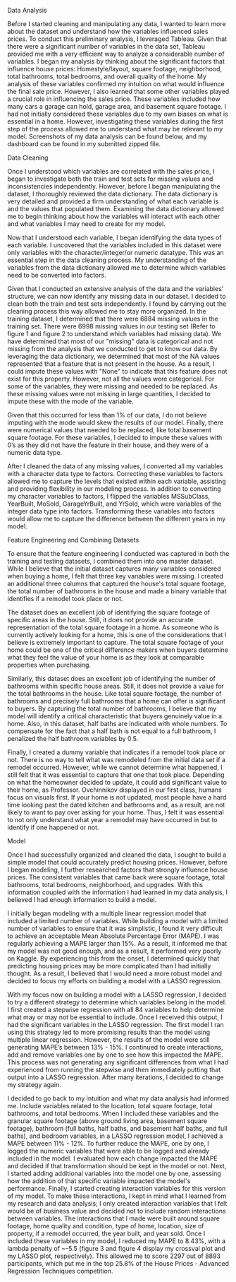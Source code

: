 Data Analysis  

Before I started cleaning and manipulating any data, I wanted to learn more about the dataset and understand how the variables influenced sales prices. To conduct this preliminary analysis, I leveraged Tableau. Given that there were a significant number of variables in the data set, Tableau provided me with a very efficient way to analyze a considerable number of variables. I began my analysis by thinking about the significant factors that influence house prices: Homestyle/layout, square footage, neighborhood, total bathrooms, total bedrooms, and overall quality of the home. My analysis of these variables confirmed my intuition on what would influence the final sale price. However, I also learned that some other variables played a crucial role in influencing the sales price. These variables included how many cars a garage can hold, garage area, and basement square footage. I had not initially considered these variables due to my own biases on what is essential in a home. However, investigating these variables during the first step of the process allowed me to understand what may be relevant to my model. Screenshots of my data analysis can be found below, and my dashboard can be found in my submitted zipped file.  

Data Cleaning 

Once I understood which variables are correlated with the sales price, I began to investigate both the train and test sets for missing values and inconsistencies independently. However, before I began manipulating the dataset, I thoroughly reviewed the data dictionary. The data dictionary is very detailed and provided a firm understanding of what each variable is and the values that populated them. Examining the data dictionary allowed me to begin thinking about how the variables will interact with each other and what variables I may need to create for my model.  

Now that I understood each variable, I began identifying the data types of each variable. I uncovered that the variables included in this dataset were only variables with the character/integer/or numeric datatype. This was an essential step in the data cleaning process. My understanding of the variables from the data dictionary allowed me to determine which variables need to be converted into factors.  

Given that I conducted an extensive analysis of the data and the variables’ structure, we can now identify any missing data in our dataset. I decided to clean both the train and test sets independently. I found by carrying out the cleaning process this way allowed me to stay more organized. In the training dataset, I determined that there were 6884 missing values in the training set. There were 6998 missing values in our testing set (Refer to figure 1 and figure 2 to understand which variables had missing data). We have determined that most of our "missing" data is categorical and not missing from the analysis that we conducted to get to know our data. By leveraging the data dictionary, we determined that most of the NA values represented that a feature that is not present in the house. As a result, I could impute these values with "None" to indicate that this feature does not exist for this property. However, not all the values were categorical. For some of the variables, they were missing and needed to be replaced. As these missing values were not missing in large quantities, I decided to impute these with the mode of the variable. 

Given that this occurred for less than 1% of our data, I do not believe imputing with the mode would skew the results of our model. Finally, there were numerical values that needed to be replaced, like total basement square footage. For these variables, I decided to impute these values with 0’s as they did not have the feature in their house, and they were of a numeric data type. 

After I cleaned the data of any missing values, I converted all my variables with a character data type to factors. Correcting these variables to factors allowed me to capture the levels that existed within each variable, assisting and providing flexibility in our modeling process. In addition to converting my character variables to factors, I flipped the variables MSSubClass, YearBuilt, MoSold, GarageYrBuilt, and YrSold, which were variables of the integer data type into factors. Transforming these variables into factors would allow me to capture the difference between the different years in my model.  

 

Feature Engineering and Combining Datasets 

To ensure that the feature engineering I conducted was captured in both the training and testing datasets, I combined them into one master dataset. While I believe that the initial dataset captures many variables considered when buying a home, I felt that three key variables were missing.  I created an additional three columns that captured the house's total square footage, the total number of bathrooms in the house and made a binary variable that identifies if a remodel took place or not.  

The dataset does an excellent job of identifying the square footage of specific areas in the house. Still, it does not provide an accurate representation of the total square footage in a home. As someone who is currently actively looking for a home, this is one of the considerations that I believe is extremely important to capture. The total square footage of your home could be one of the critical difference makers when buyers determine what they feel the value of your home is as they look at comparable properties when purchasing.  

Similarly, this dataset does an excellent job of identifying the number of bathrooms within specific house areas. Still, it does not provide a value for the total bathrooms in the house. Like total square footage, the number of bathrooms and precisely full bathrooms that a home can offer is significant to buyers. By capturing the total number of bathrooms, I believe that my model will identify a critical characteristic that buyers genuinely value in a home. Also, in this dataset, half baths are indicated with whole numbers. To compensate for the fact that a half bath is not equal to a full bathroom, I penalized the half bathroom variables by 0.5.  

Finally, I created a dummy variable that indicates if a remodel took place or not. There is no way to tell what was remodeled from the initial data set if a remodel occurred. However, while we cannot determine what happened, I still felt that it was essential to capture that one that took place. Depending on what the homeowner decided to update, it could add significant value to their home, as Professor. Ovchinnikov displayed in our first class, humans focus on visuals first. If your home is not updated, most people have a hard time looking past the dated kitchen and bathrooms and, as a result, are not likely to want to pay over asking for your home. Thus, I felt it was essential to not only understand what year a remodel may have occurred in but to identify if one happened or not. 

Model 

Once I had successfully organized and cleaned the data, I sought to build a simple model that could accurately predict housing prices. However, before I began modeling, I further researched factors that strongly influence house prices. The consistent variables that came back were square footage, total bathrooms, total bedrooms, neighborhood, and upgrades. With this information coupled with the information I had learned in my data analysis, I believed I had enough information to build a model.   

I initially began modeling with a multiple linear regression model that included a limited number of variables. While building a model with a limited number of variables to ensure that it was simplistic, I found it very difficult to achieve an acceptable Mean Absolute Percentage Error (MAPE). I was regularly achieving a MAPE larger than 15%. As a result, it informed me that my model was not good enough, and as a result, it performed very poorly on Kaggle. By experiencing this from the onset, I determined quickly that predicting housing prices may be more complicated than I had initially thought. As a result, I believed that I would need a more robust model and decided to focus my efforts on building a model with a LASSO regression.  

With my focus now on building a model with a LASSO regression, I decided to try a different strategy to determine which variables belong in the model. I first created a stepwise regression with all 84 variables to help determine what may or may not be essential to include. Once I received this output, I had the significant variables in the LASSO regression. The first model I ran using this strategy led to more promising results than the model using multiple linear regression. However, the results of the model were still generating MAPE’s between 13% - 15%. I continued to create interactions, add and remove variables one by one to see how this impacted the MAPE. This process was not generating any significant differences from what I had experienced from running the stepwise and then immediately putting that output into a LASSO regression. After many iterations, I decided to change my strategy again.  

I decided to go back to my intuition and what my data analysis had informed me. Include variables related to the location, total square footage, total bathrooms, and total bedrooms. When I included these variables and the granular square footage (above ground living area, basement square footage), bathroom (full baths, half baths, and basement half baths, and full baths), and bedroom variables, in a LASSO regression model, I achieved a MAPE between 11% - 12%. To further reduce the MAPE, one by one, I logged the numeric variables that were able to be logged and already included in the model. I evaluated how each change impacted the MAPE and decided if that transformation should be kept in the model or not. Next, I started adding additional variables into the model one by one, assessing how the addition of that specific variable impacted the model's performance. Finally, I started creating interaction variables for this version of my model. To make these interactions, I kept in mind what I learned from my research and data analysis; I only created interaction variables that I felt would be of business value and decided not to include random interactions between variables. The interactions that I made were built around square footage, home quality and condition, type of home, location, size of property, if a remodel occurred, the year built, and year sold. Once I included these variables in my model, I reduced my MAPE to 8.43%, with a lambda penalty of ~-5.5 (figure 3 and figure 4 display my crossval plot and my LASSO plot, respectively). This allowed me to score 2297 out of 8893 participants, which put me in the top 25.8% of the House Prices - Advanced Regression Techniques competition.  

 

 

 
